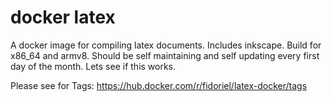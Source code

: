 # docker latex

A docker image for compiling latex documents. Includes inkscape. Build for x86_64 and armv8.
Should be self maintaining and self updating every first day of the month. Lets see if this works.

Please see for Tags: https://hub.docker.com/r/fidoriel/latex-docker/tags
